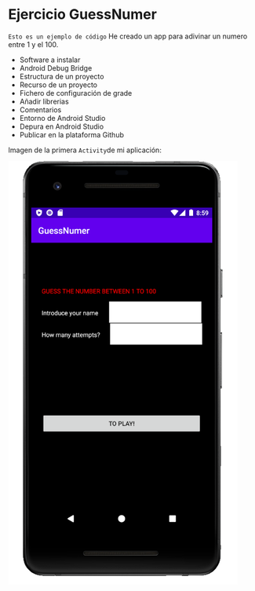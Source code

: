 # Ejercicio GuessNumer
<code>Esto es un ejemplo de código</code>
He creado un app para adivinar un numero entre 1 y el 100.
* Software a instalar
* Android Debug Bridge
* Estructura de un proyecto
* Recurso de un proyecto
* Fichero de configuración de grade
* Añadir librerias
* Comentarios
* Entorno de Android Studio
* Depura en Android Studio
* Publicar en la plataforma Github 

Imagen de la primera <code>Activity</code>de mi aplicación:

![Imagen de la primera Activity](img/ConfigActivity.png)

